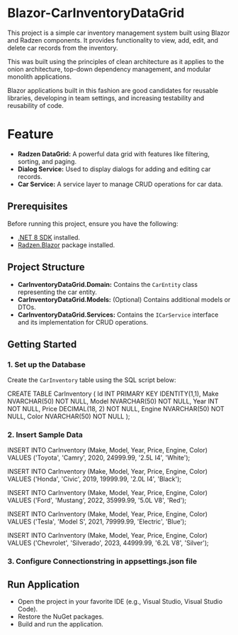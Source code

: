 # Blazor-CarInventoryDataGrid
This project is a simple car inventory management system built using Blazor and Radzen components. It provides functionality to view, add, edit, and delete car records from the inventory.

This was built using the principles of clean architecture as it applies to the onion architecture, top-down dependency management, and modular monolith applications.

Blazor applications built in this fashion are good candidates for reusable libraries, developing in team settings, and increasing testability and reusability of code. 

# Feature
- **Radzen DataGrid:** A powerful data grid with features like filtering, sorting, and paging.
- **Dialog Service:** Used to display dialogs for adding and editing car records.
- **Car Service:** A service layer to manage CRUD operations for car data.

## Prerequisites
Before running this project, ensure you have the following:

- [.NET 8 SDK](https://dotnet.microsoft.com/download/dotnet/8.0) installed.
- [Radzen.Blazor](https://www.nuget.org/packages/Radzen.Blazor) package installed.

## Project Structure
- **CarInventoryDataGrid.Domain:** Contains the `CarEntity` class representing the car entity.
- **CarInventoryDataGrid.Models:** (Optional) Contains additional models or DTOs.
- **CarInventoryDataGrid.Services:** Contains the `ICarService` interface and its implementation for CRUD operations.

## Getting Started

### 1. Set up the Database
Create the `CarInventory` table using the SQL script below:


CREATE TABLE CarInventory (
    Id INT PRIMARY KEY IDENTITY(1,1),
    Make NVARCHAR(50) NOT NULL,
    Model NVARCHAR(50) NOT NULL,
    Year INT NOT NULL,
    Price DECIMAL(18, 2) NOT NULL,
    Engine NVARCHAR(50) NOT NULL,
    Color NVARCHAR(50) NOT NULL
);


### 2. Insert Sample Data

INSERT INTO CarInventory (Make, Model, Year, Price, Engine, Color)
VALUES ('Toyota', 'Camry', 2020, 24999.99, '2.5L I4', 'White');

INSERT INTO CarInventory (Make, Model, Year, Price, Engine, Color)
VALUES ('Honda', 'Civic', 2019, 19999.99, '2.0L I4', 'Black');

INSERT INTO CarInventory (Make, Model, Year, Price, Engine, Color)
VALUES ('Ford', 'Mustang', 2022, 35999.99, '5.0L V8', 'Red');

INSERT INTO CarInventory (Make, Model, Year, Price, Engine, Color)
VALUES ('Tesla', 'Model S', 2021, 79999.99, 'Electric', 'Blue');

INSERT INTO CarInventory (Make, Model, Year, Price, Engine, Color)
VALUES ('Chevrolet', 'Silverado', 2023, 44999.99, '6.2L V8', 'Silver');

### 3. Configure Connectionstring in appsettings.json file


## Run Application
- Open the project in your favorite IDE (e.g., Visual Studio, Visual Studio Code).
- Restore the NuGet packages.
- Build and run the application.
